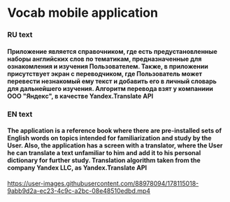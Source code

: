 <h1>
  Vocab mobile application 
</h1>

<h3>
  RU text  
</h3>

<h4>
  Приложение является справочником, где есть предустановленные наборы английских слов по тематикам, предназначенные 
  для ознакомления и изучения Пользователем. Также, в приложении присутствует экран с переводчиком, где Пользователь
  может перевести незнакомый ему текст и добавить его в личный словарь для дальнейшего изучения. Алгоритм перевода 
  взят у компаниии ООО "Яндекс", в качестве Yandex.Translate API
</h4>

<h3>
  EN text  
</h3>

<h4>
  The application is a reference book where there are pre-installed sets of English words on topics intended
  for familiarization and study by the User. Also, the application has a screen with a translator, where the User
  he can translate a text unfamiliar to him and add it to his personal dictionary for further study. Translation algorithm
  taken from the company Yandex LLC, as Yandex.Translate API
</h4>


https://user-images.githubusercontent.com/88978094/178115018-9abb9d2a-ec23-4c9c-a2bc-08e48510edbd.mp4
